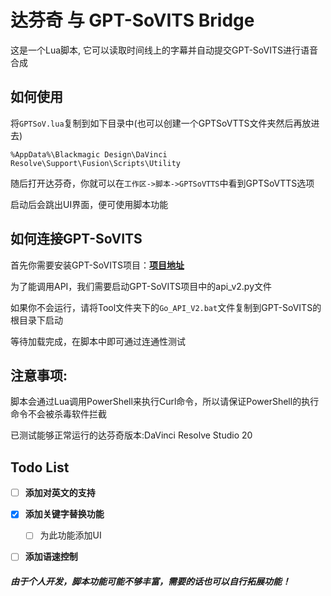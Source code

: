 
# 达芬奇 与 GPT-SoVITS Bridge

这是一个Lua脚本, 它可以读取时间线上的字幕并自动提交GPT-SoVITS进行语音合成



## 如何使用

将`GPTSoV.lua`复制到如下目录中(也可以创建一个GPTSoVTTS文件夹然后再放进去)

```
%AppData%\Blackmagic Design\DaVinci Resolve\Support\Fusion\Scripts\Utility
```

随后打开达芬奇，你就可以在`工作区->脚本->GPTSoVTTS`中看到GPTSoVTTS选项

启动后会跳出UI界面，便可使用脚本功能



## 如何连接GPT-SoVITS

首先你需要安装GPT-SoVITS项目：[**项目地址**](https://github.com/RVC-Boss/GPT-SoVITS/)

为了能调用API，我们需要启动GPT-SoVITS项目中的api_v2.py文件

如果你不会运行，请将Tool文件夹下的`Go_API_V2.bat`文件复制到GPT-SoVITS的根目录下启动

等待加载完成，在脚本中即可通过连通性测试



## 注意事项:

脚本会通过Lua调用PowerShell来执行Curl命令，所以请保证PowerShell的执行命令不会被杀毒软件拦截

已测试能够正常运行的达芬奇版本:DaVinci Resolve Studio 20



## Todo List

- [ ] **添加对英文的支持**

- [x] **添加关键字替换功能**
  - [ ] 为此功能添加UI

- [ ] **添加语速控制**




##### 由于个人开发，脚本功能可能不够丰富，需要的话也可以自行拓展功能！